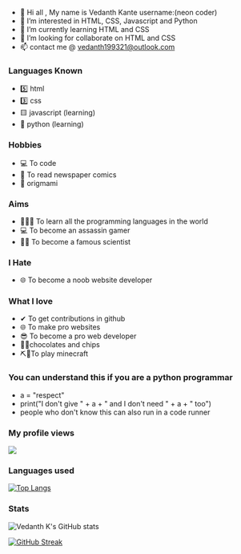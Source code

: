  - 👋 Hi all , My name is Vedanth Kante username:(neon coder)
- 👀 I’m interested in HTML, CSS, Javascript and Python
- 🌱 I’m currently learning HTML and CSS
- 💞️ I’m looking for collaborate on HTML and CSS
- 📫 contact me @ vedanth199321@outlook.com

### Languages Known
- 5️⃣ html
- 3️⃣ css
- 🟨 javascript (learning)
- 🐍 python (learning)

### Hobbies
-  💻 To code
-  📰 To read newspaper comics
-  📄 origmami

### Aims
-  👨🏻‍💻 To learn all the programming languages in the world
-  💻 To become an assassin gamer
-  👨‍🔬 To become a famous scientist

### I Hate
- 🌐 To become a noob website developer

### What I love
- ✔ To get contributions in github 
- 🌐 To make pro websites
- 😎 To become a pro web developer
- 🍫🍟chocolates and chips
- ⛏📍To play minecraft

### You can understand this if you are a python programmar
- a = "respect"
- print("I don't give " + a + " and I don't need " + a + " too")
-  people who don't know this can also run in a code runner

### My profile views
![](https://komarev.com/ghpvc/?username=your-github-username&color=red)

### Languages used
[![Top Langs](https://github-readme-stats.vercel.app/api/top-langs/?username=neon-coder)](https://github.com/neon-coder/neon-coder)

### Stats
![Vedanth K's GitHub stats](https://github-readme-stats.vercel.app/api/?username=neon-coder&show_icons=true&title_color=fff&icon_color=79ff97&text_color=9f9f9f&bg_color=151515)

[![GitHub Streak](https://github-readme-streak-stats.herokuapp.com/?user=neon-coder&theme=dark)](https://git.io/streak-stats)





<!---
vedanthkante/vedanthkante is a ✨ special ✨ repository because its `README.md` (this file) appears on your GitHub profile.
You can click the Preview link to take a look at your changes.
--->
